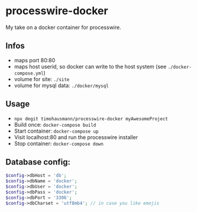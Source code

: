 # processwire-docker
My take on a docker container for processwire.

## Infos 

* maps port 80:80
* maps host userid, so docker can write to the host system (see `./docker-compose.yml`)
* volume for site: `./site`
* volume for mysql data: `./docker/mysql`

## Usage 

* `npx degit timohausmann/processwire-docker myAwesomeProject`
* Build once: `docker-compose build`
* Start container: `docker-compose up`
* Visit localhost:80 and run the processwire installer
* Stop container: `docker-compose down`

## Database config:

```php 
$config->dbHost = 'db';
$config->dbName = 'docker';
$config->dbUser = 'docker';
$config->dbPass = 'docker';
$config->dbPort = '3306';
$config->dbCharset = 'utf8mb4'; // in case you like emojis
```